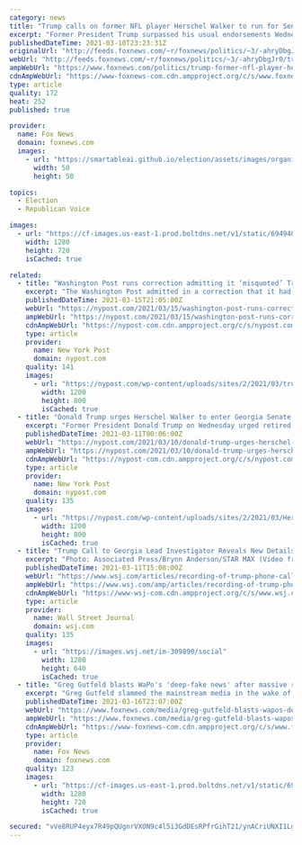 ```yaml
---
category: news
title: "Trump calls on former NFL player Herschel Walker to run for Senate in Georgia"
excerpt: "Former President Trump surpassed his usual endorsements Wednesday, this time instead calling on former NFL player Herschel Walker to run for Senate in Georgia. "
publishedDateTime: 2021-03-10T23:23:31Z
originalUrl: "http://feeds.foxnews.com/~r/foxnews/politics/~3/-ahryDbgJr0/trump-former-nfl-player-herschel-walker-senate-georgia"
webUrl: "http://feeds.foxnews.com/~r/foxnews/politics/~3/-ahryDbgJr0/trump-former-nfl-player-herschel-walker-senate-georgia"
ampWebUrl: "https://www.foxnews.com/politics/trump-former-nfl-player-herschel-walker-senate-georgia.amp"
cdnAmpWebUrl: "https://www-foxnews-com.cdn.ampproject.org/c/s/www.foxnews.com/politics/trump-former-nfl-player-herschel-walker-senate-georgia.amp"
type: article
quality: 172
heat: 252
published: true

provider:
  name: Fox News
  domain: foxnews.com
  images:
    - url: "https://smartableai.github.io/election/assets/images/organizations/foxnews.com-50x50.jpg"
      width: 50
      height: 50

topics:
  - Election
  - Republican Voice

images:
  - url: "https://cf-images.us-east-1.prod.boltdns.net/v1/static/694940094001/1a3b9981-65cb-4390-b809-4794e0a3be2d/2d52dade-2ecc-4f24-a1ff-c184491dcef7/1280x720/match/image.jpg"
    width: 1280
    height: 720
    isCached: true

related:
  - title: "Washington Post runs correction admitting it ‘misquoted’ Trump in Georgia election story"
    excerpt: "The Washington Post admitted in a correction that it had “misquoted” former President Donald Trump telling Georgia’s top elections investigator “to find the fraud,”"
    publishedDateTime: 2021-03-15T21:05:00Z
    webUrl: "https://nypost.com/2021/03/15/washington-post-runs-correction-admitting-it-misquoted-trump/"
    ampWebUrl: "https://nypost.com/2021/03/15/washington-post-runs-correction-admitting-it-misquoted-trump/amp/"
    cdnAmpWebUrl: "https://nypost-com.cdn.ampproject.org/c/s/nypost.com/2021/03/15/washington-post-runs-correction-admitting-it-misquoted-trump/amp/"
    type: article
    provider:
      name: New York Post
      domain: nypost.com
    quality: 141
    images:
      - url: "https://nypost.com/wp-content/uploads/sites/2/2021/03/trump-georgia-wapo-04.jpg?quality=90&strip=all&w=1200"
        width: 1200
        height: 800
        isCached: true
  - title: "Donald Trump urges Herschel Walker to enter Georgia Senate race"
    excerpt: "Former President Donald Trump on Wednesday urged retired pro-football running back Herschel Walker to run for the U.S. Senate next year in Georgia. Walker, 59, was born in the Peach State and"
    publishedDateTime: 2021-03-11T00:06:00Z
    webUrl: "https://nypost.com/2021/03/10/donald-trump-urges-herschel-walker-to-enter-georgia-senate-race/"
    ampWebUrl: "https://nypost.com/2021/03/10/donald-trump-urges-herschel-walker-to-enter-georgia-senate-race/amp/"
    cdnAmpWebUrl: "https://nypost-com.cdn.ampproject.org/c/s/nypost.com/2021/03/10/donald-trump-urges-herschel-walker-to-enter-georgia-senate-race/amp/"
    type: article
    provider:
      name: New York Post
      domain: nypost.com
    quality: 135
    images:
      - url: "https://nypost.com/wp-content/uploads/sites/2/2021/03/Herschel-Walker-Donald-Trump.jpg?quality=90&strip=all&w=1200"
        width: 1200
        height: 800
        isCached: true
  - title: "Trump Call to Georgia Lead Investigator Reveals New Details"
    excerpt: "Photo: Associated Press/Brynn Anderson/STAR MAX (Video from 1/3/21) ATLANTA—Then-President Donald Trump urged the chief investigator of the Georgia Secretary of State’s office to look for fraud during an audit of mail-in ballots in a suburban Atlanta ..."
    publishedDateTime: 2021-03-11T15:08:00Z
    webUrl: "https://www.wsj.com/articles/recording-of-trump-phone-call-to-georgia-lead-investigator-reveals-new-details-11615411561?mod=newsviewer_click"
    ampWebUrl: "https://www.wsj.com/amp/articles/recording-of-trump-phone-call-to-georgia-lead-investigator-reveals-new-details-11615411561"
    cdnAmpWebUrl: "https://www-wsj-com.cdn.ampproject.org/c/s/www.wsj.com/amp/articles/recording-of-trump-phone-call-to-georgia-lead-investigator-reveals-new-details-11615411561"
    type: article
    provider:
      name: Wall Street Journal
      domain: wsj.com
    quality: 135
    images:
      - url: "https://images.wsj.net/im-309890/social"
        width: 1280
        height: 640
        isCached: true
  - title: "Greg Gutfeld blasts WaPo's 'deep-fake news' after massive retraction in Trump-Georgia reporting"
    excerpt: "Greg Gutfeld slammed the mainstream media in the wake of a massive correction by The Washington Post, which read in part that, contrary to the paper's original reporting, former President Donald Trump did not tell Georgia state elections investigator Frances Watson to 'find the fraud."
    publishedDateTime: 2021-03-16T23:07:00Z
    webUrl: "https://www.foxnews.com/media/greg-gutfeld-blasts-wapos-deep-fake-news-after-massive-retraction-in-trump-georgia-reporting"
    ampWebUrl: "https://www.foxnews.com/media/greg-gutfeld-blasts-wapos-deep-fake-news-after-massive-retraction-in-trump-georgia-reporting.amp"
    cdnAmpWebUrl: "https://www-foxnews-com.cdn.ampproject.org/c/s/www.foxnews.com/media/greg-gutfeld-blasts-wapos-deep-fake-news-after-massive-retraction-in-trump-georgia-reporting.amp"
    type: article
    provider:
      name: Fox News
      domain: foxnews.com
    quality: 123
    images:
      - url: "https://cf-images.us-east-1.prod.boltdns.net/v1/static/694940094001/328f1d5b-d529-4e88-8490-e0379d34c001/5028207a-bf2a-4a39-b87f-df5df24e887e/1280x720/match/image.jpg"
        width: 1280
        height: 720
        isCached: true

secured: "vVe8RUP4eyx7R49pQUgnrVXON9c4l5i3GdDEsRPfrGihT21/ynACriUNXI1LgwSROyUjTBLbost8x0bxXbmIEGSs5MPCvQaTCdi9QEdUu09d/HM7uBBEkiN1kF+CfVFN4Josm0CV72cKyLp0aT/E4ElTqzOcWj0i7Bu4FqD+ANAcy2SR9ktGA8WKdVClXTWgHSCXjyVytyo6mshppy3YvHbl4TqbJuSERbJaqG18uqDPOlElZGsC5Wcnkr4/Y0v7TuFnnYOb9S9/8ktu2opx9+lA9u5GXT2HXNYlixH5iTVOvZ1ElK/wRL1bwiz/Oq0KXBrva6undNeCeIFBgbHXni2DODAvpnr7Q5CZFcVoMjE=;Q4ft52wTr+wtUZL7Njx5TQ=="
---
```


